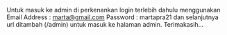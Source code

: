 Untuk masuk ke admin di perkenankan login terlebih dahulu menggunakan
Email Address : marta@gmail.com
Password : martapra21
dan selanjutnya url ditambah (/admin) untuk masuk ke halaman admin.
Terimakasih...
